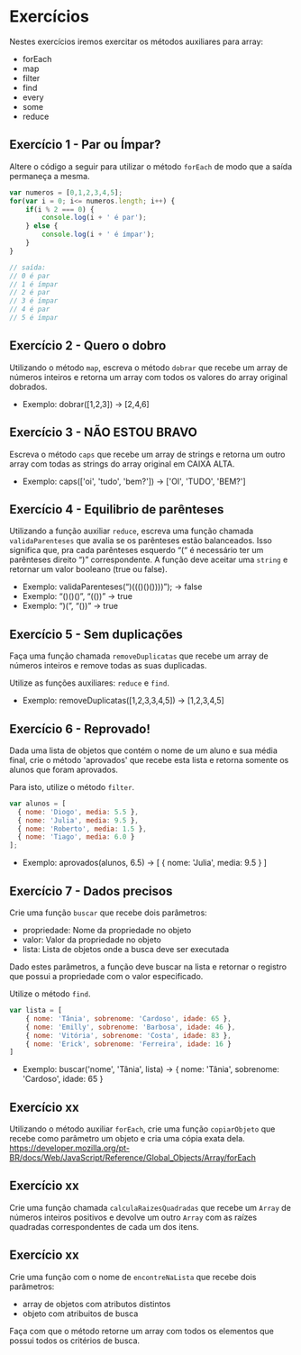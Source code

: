 # Exercícios

Nestes exercícios iremos exercitar os métodos auxiliares para array:
* forEach
* map
* filter
* find
* every
* some
* reduce

## Exercício 1 - Par ou Ímpar?
Altere o código a seguir para utilizar o método `forEach` de modo que a saída permaneça a mesma.

``` javascript
var numeros = [0,1,2,3,4,5];
for(var i = 0; i<= numeros.length; i++) {
    if(i % 2 === 0) {
        console.log(i + ' é par');
    } else {
        console.log(i + ' é ímpar');
    }
}

// saída:
// 0 é par
// 1 é ímpar
// 2 é par
// 3 é ímpar
// 4 é par
// 5 é ímpar
```

## Exercício 2 - Quero o dobro
Utilizando o método `map`, escreva o método `dobrar` que recebe um array de números inteiros e retorna um array com todos os valores do array original dobrados.

* Exemplo: dobrar([1,2,3]) → [2,4,6]

## Exercício 3 - NÃO ESTOU BRAVO
Escreva o método `caps` que recebe um array de strings e retorna um outro array com todas as strings do array original em CAIXA ALTA.

* Exemplo: caps(['oi', 'tudo', 'bem?']) → ['OI', 'TUDO', 'BEM?']

## Exercício 4 - Equilibrio de parênteses
Utilizando a função auxiliar `reduce`, escreva uma função chamada `validaParenteses` que avalia se os parênteses estão balanceados. Isso significa que, pra cada parênteses esquerdo “(“ é necessário ter um parênteses direito “)” correspondente. A função deve aceitar uma `string` e retornar um valor booleano (true ou false).

* Exemplo: validaParenteses(“)((()()())))”); →  false
* Exemplo: “()()()”, “(())” → true
* Exemplo: “)(”, “())” → true

## Exercício 5 - Sem duplicações
Faça uma função chamada `removeDuplicatas` que recebe um array de números inteiros e remove todas as suas duplicadas.

Utilize as funções auxiliares: `reduce` e `find`.

* Exemplo: removeDuplicatas([1,2,3,3,4,5]) → [1,2,3,4,5]

## Exercício 6 - Reprovado!
Dada uma lista de objetos que contém o nome de um aluno e sua média final, crie o método 'aprovados' que recebe esta lista e retorna somente os alunos que foram aprovados.

Para isto, utilize o método `filter`.

``` javascript
var alunos = [
  { nome: 'Diogo', media: 5.5 },
  { nome: 'Julia', media: 9.5 },
  { nome: 'Roberto', media: 1.5 },
  { nome: 'Tiago', media: 6.0 }
];
```

* Exemplo: aprovados(alunos, 6.5) → [ { nome: 'Julia', media: 9.5 } ]

## Exercício 7 - Dados precisos
Crie uma função `buscar` que recebe dois parâmetros:
- propriedade: Nome da propriedade no objeto
- valor: Valor da propriedade no objeto
- lista: Lista de objetos onde a busca deve ser executada

Dado estes parâmetros, a função deve buscar na lista e retornar o registro que possui a propriedade com o valor especificado.

Utilize o método `find`.

``` javascript
var lista = [
    { nome: 'Tânia', sobrenome: 'Cardoso', idade: 65 },
    { nome: 'Emilly', sobrenome: 'Barbosa', idade: 46 },
    { nome: 'Vitória', sobrenome: 'Costa', idade: 83 },
    { nome: 'Erick', sobrenome: 'Ferreira', idade: 16 }
]
```

* Exemplo: buscar('nome', 'Tânia', lista) → { nome: 'Tânia', sobrenome: 'Cardoso', idade: 65 }

## Exercício xx
Utilizando o método auxiliar `forEach`, crie uma função `copiarObjeto` que recebe como parâmetro um objeto e cria uma cópia exata dela.
https://developer.mozilla.org/pt-BR/docs/Web/JavaScript/Reference/Global_Objects/Array/forEach

## Exercício xx
Crie uma função chamada `calculaRaizesQuadradas` que recebe um `Array` de números inteiros positivos e devolve um outro `Array` com as raízes quadradas correspondentes de cada um dos itens.

## Exercício xx
Crie uma função com o nome de `encontreNaLista` que recebe dois parâmetros:
* array de objetos com atributos distintos
* objeto com atribuitos de busca

Faça com que o método retorne um array com todos os elementos que possui todos os critérios de busca.
